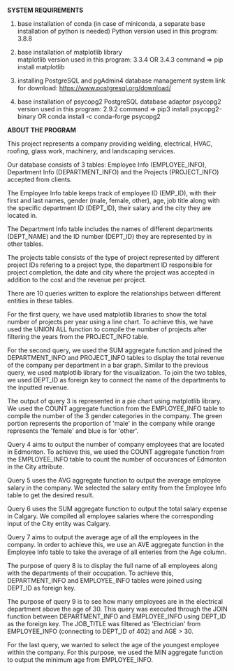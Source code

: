 **SYSTEM REQUIREMENTS**

1) base installation of conda (in case of miniconda, a separate base installation of python is needed) 
Python version used in this program: 3.8.8

2) base installation of matplotlib library  
matplotlib version used in this program: 3.3.4 OR 3.4.3
command => pip install matplotlib 

3) installing PostgreSQL and pgAdmin4 database management system
link for download: https://www.postgresql.org/download/

4) base installation of psycopg2 PostgreSQL database adaptor 
psycopg2 version used in this program: 2.9.2 
command => pip3 install psycopg2-binary OR conda install -c conda-forge psycopg2  



**ABOUT THE PROGRAM**

This project represents a company providing welding, electrical, HVAC, roofing, glass work, machinery, and landscaping services. 

Our database consists of 3 tables: Employee Info (EMPLOYEE_INFO), Department Info (DEPARTMENT_INFO) and the Projects (PROJECT_INFO) accepted from clients. 

The Employee Info table keeps track of employee ID (EMP_ID), with their first and last names, gender (male, female, other), age, job title along with the specific department ID (DEPT_ID), their salary and the city they are located in. 

The Department Info table includes the names of different departments (DEPT_NAME) and the ID number (DEPT_ID) they are represented by in other tables. 

The projects table consists of the type of project represented by different project IDs refering to a project type, the department ID responsible for project completion, the date and city where the project was accepted in addition to the cost and the revenue per project. 

There are 10 queries written to explore the relationships between different entities in these tables. 

For the first query, we have used matplotlib libraries to show the total number of projects per year using a line chart. To achieve this, we have used the UNION ALL function to compile the number of projects after filtering the years from the PROJECT_INFO table. 

For the second query, we used the SUM aggregate function and joined the DEPARTMENT_INFO and PROJECT_INFO tables to display the total revenue of the company per department in a bar graph. Similar to the previous query, we used matplotlib library for the visualization. To join the two tables, we used DEPT_ID as foreign key to connect the name of the departments to the inputted revenue. 

The output of query 3 is represented in a pie chart using matplotlib library. We used the COUNT aggregate function from the EMPLOYEE_INFO table to compile the number of the 3 gender categories in the company. The green portion represents the proportion of 'male' in the company while orange represents the 'female' and blue is for 'other'.  

Query 4 aims to output the number of company employees that are located in Edmonton. To achieve this, we used the COUNT aggregate function from the EMPLOYEE_INFO table to count the number of occurances of Edmonton in the City attribute. 

Query 5 uses the AVG aggregate function to output the average employee salary in the company. We selected the salary entity from the Employee Info table to get the desired result.  

Query 6 uses the SUM aggregate function to output the total salary expense in Calgary. We compiled all employee salaries where the corresponding input of the City entity was Calgary. 

Query 7 aims to output the average age of all the employees in the company. In order to achieve this, we use an AVE aggregate function in the Employee Info table to take the average of all enteries from the Age column. 

The purpose of query 8 is to display the full name of all employees along with the departments of their occupation. To achieve this, DEPARTMENT_INFO and EMPLOYEE_INFO tables were joined using DEPT_ID as foreign key. 

The purpose of query 9 is to see how many employees are in the electrical department above the age of 30. This query was executed through the JOIN function between DEPARTMENT_INFO and EMPLOYEE_INFO using DEPT_ID as the foreign key. The JOB_TITLE was filtered as 'Electrician' from EMPLOYEE_INFO (connecting to DEPT_ID of 402) and AGE > 30. 

For the last query, we wanted to select the age of the youngest employee within the company. For this purpose, we used the MIN aggregate function to output the minimum age from EMPLOYEE_INFO.
